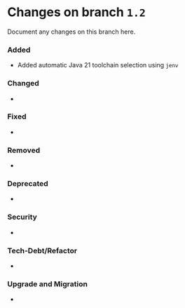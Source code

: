# Changes on branch `1.2`
Document any changes on this branch here.
### Added
- Added automatic Java 21 toolchain selection using `jenv`

### Changed
- 

### Fixed
- 

### Removed
- 

### Deprecated
- 

### Security
- 

### Tech-Debt/Refactor
- 

### Upgrade and Migration
- 
